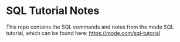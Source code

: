 # SQL Tutorial Notes

This repo contains the SQL commands and notes from the mode SQL tutorial, which can be found here: https://mode.com/sql-tutorial


